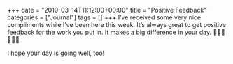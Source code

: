 +++
date = "2019-03-14T11:12:00+00:00"
title = "Positive Feedback"
categories = ["Journal"]
tags = []
+++
I’ve received some very nice compliments while I’ve been here this week. It’s always great to get positive feedback for the work you put in. It makes a big difference in your day. 👨🏻‍💻🦸🏻‍♂️

I hope your day is going well, too!
